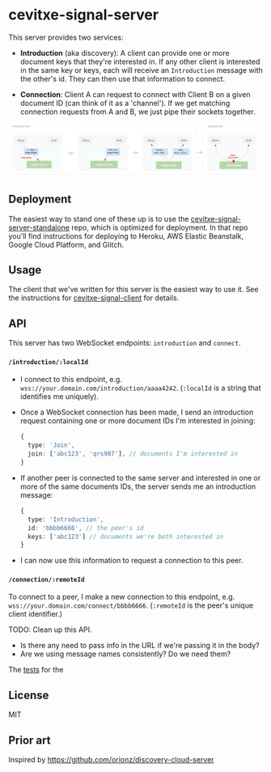 # cevitxe-signal-server

This server provides two services:

- **Introduction** (aka discovery): A client can provide one or more document keys that they're
  interested in. If any other client is interested in the same key or keys, each will receive an
  `Introduction` message with the other's id. They can then use that information to connect.

- **Connection**: Client A can request to connect with Client B on a given document ID (can think of
  it as a 'channel'). If we get matching connection requests from A and B, we just pipe their
  sockets together.

![diagram](../../images/signal-server.svg)

## Deployment

The easiest way to stand one of these up is to use the [cevitxe-signal-server-standalone] repo,
which is optimized for deployment. In that repo you'll find instructions for deploying to Heroku,
AWS Elastic Beanstalk, Google Cloud Platform, and Glitch.

## Usage

The client that we've written for this server is the easiest way to use it. See the instructions for
[cevitxe-signal-client] for details.

## API

This server has two WebSocket endpoints: `introduction` and `connect`.

#### `/introduction/:localId`

- I connect to this endpoint, e.g. `wss://your.domain.com/introduction/aaaa4242`. (`:localId` is a string that identifies me uniquely).
- Once a WebSocket connection has been made, I send an introduction request containing one or more
  document IDs I'm interested in joining:

  ```ts
  {
    type: 'Join',
    join: ['abc123', 'qrs987'], // documents I'm interested in
  }
  ```

- If another peer is connected to the same server and interested in one or more of the same
  documents IDs, the server sends me an introduction message:

  ```ts
  {
    type: 'Introduction',
    id: 'bbbb6666', // the peer's id
    keys: ['abc123'] // documents we're both interested in
  }
  ```

- I can now use this information to request a connection to this peer.

#### `/connection/:remoteId`

To connect to a peer, I make a new connection to this endpoint, e.g. `wss://your.domain.com/connect/bbbb6666`. (`:remoteId` is the peer's unique client identifier.)

TODO: Clean up this API.

- Is there any need to pass info in the URL if we're passing it in the body?
- Are we using message names consistently? Do we need them?

The
[tests](https://github.com/DevResults/cevitxe/blob/master/packages/cevitxe-signal-server/src/Server.test.ts)
for the

## License

MIT

## Prior art

Inspired by https://github.com/orionz/discovery-cloud-server

[cevitxe-signal-client]: https://github.com/devresults/cevitxe/blob/master/packages/cevitxe-signal-client/README.md
[cevitxe-signal-server-standalone]: https://github.com/DevResults/cevitxe-signal-server-standalone
